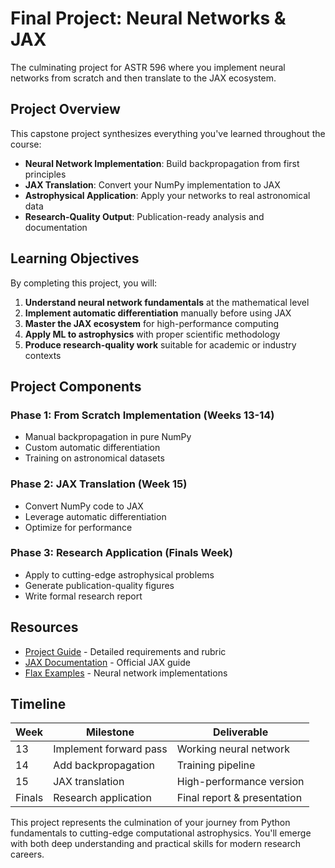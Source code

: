 # Final Project: Neural Networks & JAX

The culminating project for ASTR 596 where you implement neural networks from scratch and then translate to the JAX ecosystem.

## Project Overview

This capstone project synthesizes everything you've learned throughout the course:

- **Neural Network Implementation**: Build backpropagation from first principles
- **JAX Translation**: Convert your NumPy implementation to JAX
- **Astrophysical Application**: Apply your networks to real astronomical data
- **Research-Quality Output**: Publication-ready analysis and documentation

## Learning Objectives

By completing this project, you will:

1. **Understand neural network fundamentals** at the mathematical level
2. **Implement automatic differentiation** manually before using JAX
3. **Master the JAX ecosystem** for high-performance computing
4. **Apply ML to astrophysics** with proper scientific methodology
5. **Produce research-quality work** suitable for academic or industry contexts

## Project Components

### Phase 1: From Scratch Implementation (Weeks 13-14)

- Manual backpropagation in pure NumPy
- Custom automatic differentiation
- Training on astronomical datasets

### Phase 2: JAX Translation (Week 15)

- Convert NumPy code to JAX
- Leverage automatic differentiation
- Optimize for performance

### Phase 3: Research Application (Finals Week)

- Apply to cutting-edge astrophysical problems
- Generate publication-quality figures
- Write formal research report

## Resources

- [Project Guide](final_project_guide.md) - Detailed requirements and rubric
- [JAX Documentation](https://jax.readthedocs.io/) - Official JAX guide
- [Flax Examples](https://github.com/google/flax/tree/main/examples) - Neural network implementations

## Timeline

| Week | Milestone | Deliverable |
|------|-----------|-------------|
| 13 | Implement forward pass | Working neural network |
| 14 | Add backpropagation | Training pipeline |
| 15 | JAX translation | High-performance version |
| Finals | Research application | Final report & presentation |

This project represents the culmination of your journey from Python fundamentals to cutting-edge computational astrophysics. You'll emerge with both deep understanding and practical skills for modern research careers.
